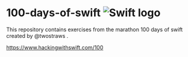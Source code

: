 # 100-days-of-swift ![Swift logo](https://developer.apple.com/swift/images/swift-og.png)
This repository contains exercises from the marathon 100 days of swift created by @twostraws .

https://www.hackingwithswift.com/100




